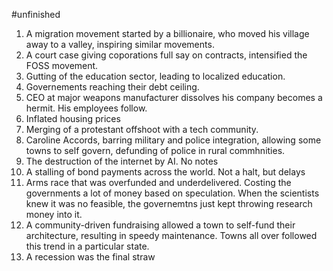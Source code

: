 #unfinished 

1. A migration movement started by a billionaire, who moved his village away to a valley, inspiring similar movements.
2. A court case giving coporations full say on contracts, intensified the FOSS movement.
3. Gutting of the education sector, leading to localized education.
4. Governements reaching their debt ceiling. 
5. CEO at major weapons manufacturer dissolves his company becomes a hermit. His employees follow. 
6. Inflated housing prices 
7. Merging of a protestant offshoot with a tech community. 
8. Caroline Accords, barring military and police integration, allowing some towns to self govern, defunding of police in rural commhnities. 
9. The destruction of the internet by AI. No notes
10.  A stalling of bond payments across the world. Not a halt, but delays
11. Arms race that was overfunded and underdelivered. Costing the governments a lot of money based on speculation. When the scientists knew it was no feasible, the governemtns just kept throwing research money into it.
12. A community-driven fundraising allowed a town to self-fund their architecture, resulting in speedy maintenance. Towns all over followed this trend in a particular state. 
13. A recession was the final straw 